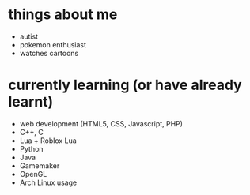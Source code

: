 # things about me
+ autist
+ pokemon enthusiast
+ watches cartoons

# currently learning (or have already learnt)

+ web development (HTML5, CSS, Javascript, PHP)
+ C++, C
+ Lua + Roblox Lua
+ Python
+ Java
+ Gamemaker
+ OpenGL
+ Arch Linux usage


